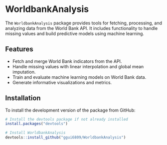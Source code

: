 # WorldbankAnalysis

The `WorldbankAnalysis` package provides tools for fetching, processing, and analyzing data from the World Bank API. It includes functionality to handle missing values and build predictive models using machine learning.

## Features

- Fetch and merge World Bank indicators from the API.
- Handle missing values with linear interpolation and global mean imputation.
- Train and evaluate machine learning models on World Bank data.
- Generate informative visualizations and metrics.

## Installation

To install the development version of the package from GitHub:

```r
# Install the devtools package if not already installed
install.packages("devtools")

# Install WorldbankAnalysis
devtools::install_github("ggui6809/WorldbankAnalysis")
